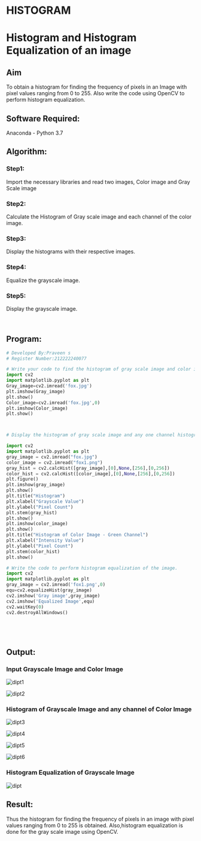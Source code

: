 # HISTOGRAM
# Histogram and Histogram Equalization of an image
## Aim
To obtain a histogram for finding the frequency of pixels in an Image with pixel values ranging from 0 to 255. Also write the code using OpenCV to perform histogram equalization.

## Software Required:
Anaconda - Python 3.7

## Algorithm:
### Step1:

Import the necessary libraries and read two images, Color image and Gray Scale image

### Step2:

Calculate the Histogram of Gray scale image and each channel of the color image.

### Step3:

Display the histograms with their respective images.

### Step4:

Equalize the grayscale image.

### Step5:

Display the grayscale image.



<br>

## Program:


  ```python
# Developed By:Praveen s
# Register Number:212222240077

# Write your code to find the histogram of gray scale image and color image channels.
import cv2
import matplotlib.pyplot as plt
Gray_image=cv2.imread('fox.jpg')
plt.imshow(Gray_image)
plt.show()
Color_image=cv2.imread('fox.jpg',0)
plt.imshow(Color_image)
plt.show()



# Display the histogram of gray scale image and any one channel histogram from color image

import cv2
import matplotlib.pyplot as plt
gray_image = cv2.imread("fox.jpg")
color_image = cv2.imread("fox1.png")
gray_hist = cv2.calcHist([gray_image],[0],None,[256],[0,256])
color_hist = cv2.calcHist([color_image],[0],None,[256],[0,256])
plt.figure()
plt.imshow(gray_image)
plt.show()
plt.title("Histogram")
plt.xlabel("Grayscale Value")
plt.ylabel("Pixel Count")
plt.stem(gray_hist)
plt.show()
plt.imshow(color_image)
plt.show()
plt.title("Histogram of Color Image - Green Channel")
plt.xlabel("Intensity Value")
plt.ylabel("Pixel Count")
plt.stem(color_hist)
plt.show()

# Write the code to perform histogram equalization of the image. 
import cv2
import matplotlib.pyplot as plt
gray_image = cv2.imread('fox1.png',0)
equ=cv2.equalizeHist(gray_image)
cv2.imshow('Gray image',gray_image)
cv2.imshow('Equalized Image',equ)
cv2.waitKey(0)
cv2.destroyAllWindows()






```
## Output:
### Input Grayscale Image and Color Image


![dipt1](https://github.com/praveenst13/HISTOGRAM/assets/118787793/b6a81d17-b789-42c4-8588-ac13de800049)



![dipt2](https://github.com/praveenst13/HISTOGRAM/assets/118787793/ed7fa925-ae1d-4815-8058-44ce98cfb0a1)



### Histogram of Grayscale Image and any channel of Color Image

![dipt3](https://github.com/praveenst13/HISTOGRAM/assets/118787793/993bf6d3-b002-45bf-bebf-abada68f9e77)



![dipt4](https://github.com/praveenst13/HISTOGRAM/assets/118787793/d895b197-404b-45fb-bb98-f3046e526d30)


![dipt5](https://github.com/praveenst13/HISTOGRAM/assets/118787793/37e2d4ef-c585-4721-b67c-ef684cf90961)

![dipt6](https://github.com/praveenst13/HISTOGRAM/assets/118787793/c6316297-0263-4864-9960-a1feb9fa950e)

 
### Histogram Equalization of Grayscale Image


![dipt](https://github.com/praveenst13/HISTOGRAM/assets/118787793/8febd64e-557f-41da-bcf9-a8899ddc3481)



## Result: 
Thus the histogram for finding the frequency of pixels in an image with pixel values ranging from 0 to 255 is obtained. Also,histogram equalization is done for the gray scale image using OpenCV.
